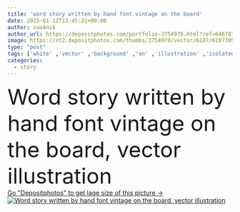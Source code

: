 ```yaml
---
title: 'word story written by hand font vintage on the board'
date: 2015-01-12T13:45:22+00:00
author: zao4nik
author_url: https://depositphotos.com/portfolio-3754979.html?ref=64678756
image: https://st2.depositphotos.com/thumbs/3754979/vector/6187/61873095/api_thumb_450.jpg?forcejpeg=true
type: "post"
tags: ['white' ,'vector' ,'background' ,'on' ,'illustration' ,'isolated' ,'business' ,'sign' ,'board' ,'memory' ,'vintage' ,'3d' ,'hand' ,'personal' ,'creative' ,'concept' ,'message' ,'text' ,'school' ,'communication' ,'writing' ,'information' ,'pencil' ,'exchange' ,'identity' ,'true' ,'history' ,'tale' ,'share' ,'story' ,'word' ,'font' ,'answer' ,'question' ,'the' ,'telling' ,'chalk' ,'storytelling' ,'charcoal' ,'truth' ,'experience' ,'your' ,'personality' ,'stories' ,'thoughts' ,'written' ,'feedback' ,'suggestion' ,'storyteller' ]
categories: 
  - story
---
```

<div aling="center">
            <font size="60"> Word story written by hand font vintage on the board, vector illustration</font>   
</div>
<div>
    <a href='https://st2.depositphotos.com/thumbs/3754979/vector/6187/61873095/api_thumb_450.jpg?forcejpeg=true?ref=64678756' target=_blank > Go "Depositphotos" to get lage size of this picture ->
        <img href='https://st2.depositphotos.com/thumbs/3754979/vector/6187/61873095/api_thumb_450.jpg?forcejpeg=true?ref=64678756' src='https://st2.depositphotos.com/3754979/6187/v/950/depositphotos_61873095-stock-illustration-word-story-written-by-hand.jpg?forcejpeg=true' alt='Word story written by hand font vintage on the board, vector illustration' >
    </a>
</div>
